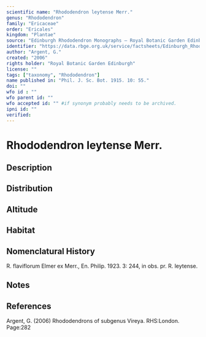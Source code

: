 ```yaml
---
scientific name: "Rhododendron leytense Merr."
genus: "Rhododendron"
family: "Ericaceae"
order: "Ericales"
kingdom: "Plantae"
source: "Edinburgh Rhododendron Monographs – Royal Botanic Garden Edinburgh"
identifier: "https://data.rbge.org.uk/service/factsheets/Edinburgh_Rhododendron_Monographs.xhtml"
author: "Argent, G."
created: "2006"
rights holder: "Royal Botanic Garden Edinburgh"
license: ""
tags: ["taxonomy", "Rhododendron"]
name published in: "Phil. J. Sc. Bot. 1915. 10: 55."
doi: ""
wfo id : ""
wfo parent id: ""
wfo accepted id: "" #if synonym probably needs to be archived.                      
ipni id: ""
verified:
---
```


                       

# Rhododendron leytense Merr.

## Description


## Distribution


## Altitude


## Habitat


## Nomenclatural History
R. flaviflorum Elmer ex Merr., En. Philip. 1923. 3: 244, in obs. pr. R. leytense.
                       
## Notes


## References

Argent, G. (2006) Rhododendrons of subgenus Vireya. RHS:London. Page:282
